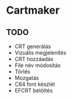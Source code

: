 # Cartmaker

## TODO
- CRT generálás
- Vizuális megjelenítés
- CRT hozzáadás
- File név módosítás
- Törlés
- Mozgatás
- C64 font készlét
- EFCRT betöltés
